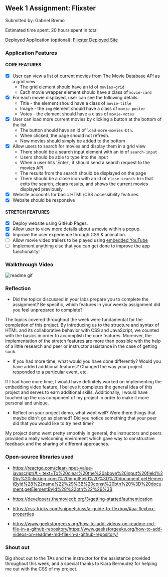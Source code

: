 

## Week 1 Assignment: Flixster

Submitted by: Gabriel Bremo

Estimated time spent: 20 hours spent in total

Deployed Application (optional): [Flixster Deployed Site](https://godmiliut.github.io/flixster_starter/)

### Application Features

#### CORE FEATURES

- [x] User can view a list of current movies from The Movie Database API as a grid view
  - The grid element should have an id of `movies-grid`
  - Each movie wrapper element should have a class of `movie-card`
- [x] For each movie displayed, user can see the following details:
  - Title - the element should have a class of `movie-title`
  - Image - the `img` element should have a class of `movie-poster`
  - Votes - the element should have a class of `movie-votes`
- [x] User can load more current movies by clicking a button at the bottom of the list
  - The button should have an id of `load-more-movies-btn`.
  - When clicked, the page should not refresh.
  - New movies should simply be added to the bottom
- [x] Allow users to search for movies and display them in a grid view
  - There should be a search input element with an id of `search-input`
  - Users should be able to type into the input
  - When a user hits 'Enter', it should send a search request to the movies API
  - The results from the search should be displayed on the page
  - There should be a close icon with an id of `close-search-btn` that exits the search, clears results, and shows the current movies displayed previously
- [x] Website accounts for basic HTML/CSS accessibility features
- [x] Website should be responsive

#### STRETCH FEATURES

- [x] Deploy website using GitHub Pages. 
- [x] Allow user to view more details about a movie within a popup.
- [x] Improve the user experience through CSS & animation.
- [ ] Allow movie video trailers to be played using [embedded YouTube](https://support.google.com/youtube/answer/171780?hl=en)
- [ ] Implement anything else that you can get done to improve the app functionality!

### Walkthrough Video

![readme gif](https://user-images.githubusercontent.com/91387413/173212089-01eed6b3-83a5-4b4c-bce3-9237731aaab5.gif)

### Reflection

* Did the topics discussed in your labs prepare you to complete the assignment? Be specific, which features in your weekly assignment did you feel unprepared to complete?

The topics covered throughout the week were fundamental for the completion of this project. By introducing us to the structure and syntax of HTML and its collaborative behavior with CSS and JavaScript, we counted with the basics in order to accomplish the core features. Moreover, the implementation of the stretch features are more than possible with the help of a little research and peer or instructor assistance in the case of getting suck.

* If you had more time, what would you have done differently? Would you have added additional features? Changed the way your project responded to a particular event, etc.
  
If I had have more time, I would have definitely worked on implementing the embedding video feature, I believe it completes the general idea of this project and serves to earn additional skills. Additionally, I would have touched up the css component of my project in order to make it more personal and unique.

* Reflect on your project demo, what went well? Were there things that maybe didn't go as planned? Did you notice something that your peer did that you would like to try next time?

My project demo went pretty smoothly in general, the instructors and peers provided a really welcoming enviroment which gave way to constructive feedback and the sharing of different approaches.

### Open-source libraries used

- https://reactgo.com/clear-input-value-javascript/#:~:text=To%20clear%20the%20above%20input%20field%20by%20clicking,const%20inputField%20%3D%20document.getElementById%28%22name%22%29%3B%20const%20btn%20%3D%20document.getElementById%28%22btn%22%29%3B

- https://developers.themoviedb.org/3/getting-started/authentication

- https://css-tricks.com/snippets/css/a-guide-to-flexbox/#aa-flexbox-properties

- https://www.geeksforgeeks.org/how-to-add-videos-on-readme-md-file-in-a-github-repository/https://www.geeksforgeeks.org/how-to-add-videos-on-readme-md-file-in-a-github-repository/

### Shout out

Big shout out to the TAs and the instructor for the assistance provided throughout this week, and a special thanks to Kiara Bermudez for helping me out with the CSS of my project.
